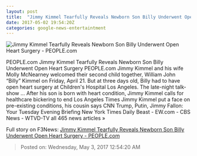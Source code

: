 ```yaml
---
layout: post
title:  "Jimmy Kimmel Tearfully Reveals Newborn Son Billy Underwent Open Heart Surgery - PEOPLE.com"
date: 2017-05-02 19:54:20Z
categories: google-news-entertaintment
---
```


![Jimmy Kimmel Tearfully Reveals Newborn Son Billy Underwent Open Heart Surgery - PEOPLE.com](http://i0.wp.com/peopledotcom.files.wordpress.com/2017/05/jimmy-kimmel1.jpg?crop=0px%2C0px%2C2000px%2C1050px&resize=1200%2C630&ssl=1)

PEOPLE.com Jimmy Kimmel Tearfully Reveals Newborn Son Billy Underwent Open Heart Surgery PEOPLE.com Jimmy Kimmel and his wife Molly McNearney welcomed their second child together, William John “Billy” Kimmel on Friday, April 21. But at three days old, Billy had to have open heart surgery at Children's Hospital Los Angeles. The late-night talk-show ... After his son is born with heart condition, Jimmy Kimmel calls for healthcare bickering to end Los Angeles Times Jimmy Kimmel put a face on pre-existing conditions, his cousin says CNN Trump, Putin, Jimmy Fallon: Your Tuesday Evening Briefing New York Times Daily Beast - EW.com - CBS News - WTVD-TV all 465 news articles »


Full story on F3News: [Jimmy Kimmel Tearfully Reveals Newborn Son Billy Underwent Open Heart Surgery - PEOPLE.com](http://www.f3nws.com/n/axxgDF)

> Posted on: Wednesday, May 3, 2017 12:54:20 AM
